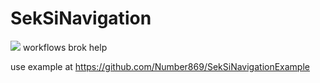 # SekSiNavigation
[![](https://jitpack.io/v/Number869/SekSiNavigation.svg)](https://jitpack.io/#Number869/SekSiNavigation)
workflows brok help

use example at https://github.com/Number869/SekSiNavigationExample
